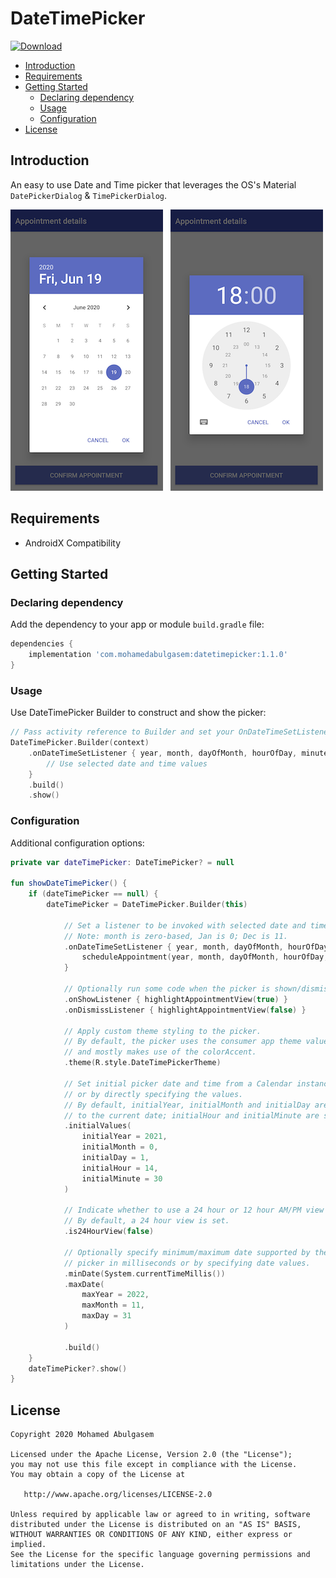 # DateTimePicker
[![Download](https://api.bintray.com/packages/mohamedabulgasem/maven/datetimepicker/images/download.svg)](https://bintray.com/mohamedabulgasem/maven/datetimepicker/_latestVersion)

  - [Introduction](#introduction)
  - [Requirements](#requirements)
  - [Getting Started](#getting-started)
    - [Declaring dependency](#declaring-dependency)
    - [Usage](#usage)
    - [Configuration](#configuration)
  - [License](#license)

## Introduction
An easy to use Date and Time picker that leverages the OS's Material
`DatePickerDialog` & `TimePickerDialog`.

![](static/datepicker_screenshot.png)
&nbsp;
![](static/timepicker_clock_screenshot.png)

## Requirements

- AndroidX Compatibility

## Getting Started

### Declaring dependency

Add the dependency to your app or module `build.gradle` file:

```gradle
dependencies {
    implementation 'com.mohamedabulgasem:datetimepicker:1.1.0'
}
```

### Usage

Use DateTimePicker Builder to construct and show the picker:

```kotlin
// Pass activity reference to Builder and set your OnDateTimeSetListener
DateTimePicker.Builder(context)
    .onDateTimeSetListener { year, month, dayOfMonth, hourOfDay, minute ->
        // Use selected date and time values
    }
    .build()
    .show()
```

### Configuration

Additional configuration options:

```kotlin
private var dateTimePicker: DateTimePicker? = null

fun showDateTimePicker() {
    if (dateTimePicker == null) {
        dateTimePicker = DateTimePicker.Builder(this)
        
            // Set a listener to be invoked with selected date and time values.
            // Note: month is zero-based, Jan is 0; Dec is 11.
            .onDateTimeSetListener { year, month, dayOfMonth, hourOfDay, minute ->
                scheduleAppointment(year, month, dayOfMonth, hourOfDay, minute)
            }
            
            // Optionally run some code when the picker is shown/dismissed.
            .onShowListener { highlightAppointmentView(true) }
            .onDismissListener { highlightAppointmentView(false) }
            
            // Apply custom theme styling to the picker.
            // By default, the picker uses the consumer app theme values 
            // and mostly makes use of the colorAccent.
            .theme(R.style.DateTimePickerTheme)
            
            // Set initial picker date and time from a Calendar instance 
            // or by directly specifying the values.
            // By default, initialYear, initialMonth and initialDay are set 
            // to the current date; initialHour and initialMinute are set to zero.
            .initialValues(
                initialYear = 2021,
                initialMonth = 0,
                initialDay = 1,
                initialHour = 14,
                initialMinute = 30
            )
            
            // Indicate whether to use a 24 hour or 12 hour AM/PM view for the time picker.
            // By default, a 24 hour view is set.
            .is24HourView(false)
            
            // Optionally specify minimum/maximum date supported by the 
            // picker in milliseconds or by specifying date values.
            .minDate(System.currentTimeMillis())
            .maxDate(
                maxYear = 2022,
                maxMonth = 11,
                maxDay = 31
            )
 
            .build()
    }
    dateTimePicker?.show()
}
```

## License

    Copyright 2020 Mohamed Abulgasem

    Licensed under the Apache License, Version 2.0 (the "License");
    you may not use this file except in compliance with the License.
    You may obtain a copy of the License at

       http://www.apache.org/licenses/LICENSE-2.0

    Unless required by applicable law or agreed to in writing, software
    distributed under the License is distributed on an "AS IS" BASIS,
    WITHOUT WARRANTIES OR CONDITIONS OF ANY KIND, either express or implied.
    See the License for the specific language governing permissions and
    limitations under the License.
